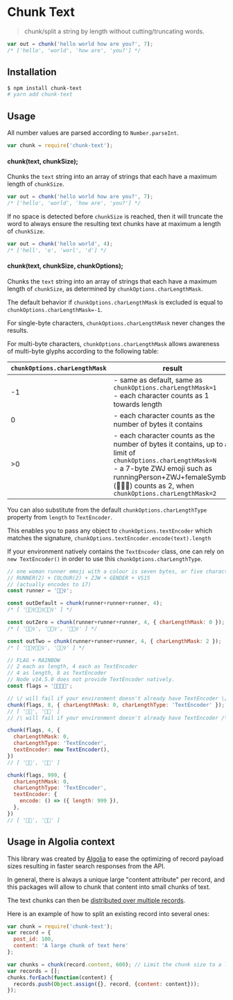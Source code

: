 Chunk Text
===

> chunk/split a string by length without cutting/truncating words.


``` javascript
var out = chunk('hello world how are you?', 7);
/* ['hello', 'world', 'how are', 'you?'] */
```


## Installation

``` bash
$ npm install chunk-text
# yarn add chunk-text
```


## Usage

All number values are parsed according to `Number.parseInt`.

``` javascript
var chunk = require('chunk-text');
```

#### chunk(text, chunkSize);

Chunks the `text` string into an array of strings that each have a maximum length of `chunkSize`.

``` javascript
var out = chunk('hello world how are you?', 7);
/* ['hello', 'world', 'how are', 'you?'] */
```

If no space is detected before `chunkSize` is reached, then it will truncate the word to always
ensure the resulting text chunks have at maximum a length of `chunkSize`.

``` javascript
var out = chunk('hello world', 4);
/* ['hell', 'o', 'worl', 'd'] */
```

#### chunk(text, chunkSize, chunkOptions);

Chunks the `text` string into an array of strings that each have a maximum length of `chunkSize`, as determined by `chunkOptions.charLengthMask`.

The default behavior if `chunkOptions.charLengthMask` is excluded is equal to `chunkOptions.charLengthMask=-1`.

For single-byte characters, `chunkOptions.charLengthMask` never changes the results.

For multi-byte characters, `chunkOptions.charLengthMask` allows awareness of multi-byte glyphs according to the following table:

| `chunkOptions.charLengthMask` | result                                                                                                                                                                                          |
|-------------|-------------------------------------------------------------------------------------------------------------------------------------------------------------------------------------------------|
| -1          | - same as default, same as `chunkOptions.charLengthMask=1`<br />- each character counts as 1 towards length                                                                                                         |
| 0           | - each character counts as the number of bytes it contains                                                                                                                                      |
| >0          | - each character counts as the number of bytes it contains, up to a limit of `chunkOptions.charLengthMask=N`<br />- a 7-byte ZWJ emoji such as runningPerson+ZWJ+femaleSymbol (🏃🏽‍♀️) counts as 2, when `chunkOptions.charLengthMask=2` |

You can also substitute from the default `chunkOptions.charLengthType` property from `length` to `TextEncoder`.

This enables you to pass any object to `chunkOptions.textEncoder` which matches the signature, `chunkOptions.textEncoder.encode(text).length`

If your environment natively contains the `TextEncoder` class, one can rely on `new TextEncoder()` in order to use this `chunkOptions.charLengthType`.

``` javascript
// one woman runner emoji with a colour is seven bytes, or five characters
// RUNNER(2) + COLOUR(2) + ZJW + GENDER + VS15
// (actually encodes to 17)
const runner = '🏃🏽‍♀️';

const outDefault = chunk(runner+runner+runner, 4);
/* [ '🏃🏽‍♀️🏃🏽‍♀️🏃🏽‍♀️' ] */

const outZero = chunk(runner+runner+runner, 4, { charLengthMask: 0 });
/* [ '🏃🏽‍♀️', '🏃🏽‍♀️', '🏃🏽‍♀️' ] */

const outTwo = chunk(runner+runner+runner, 4, { charLengthMask: 2 });
/* [ '🏃🏽‍♀️🏃🏽‍♀️', '🏃🏽‍♀️' ] */

// FLAG + RAINBOW
// 2 each as length, 4 each as TextEncoder
// 4 as length, 8 as TextEncoder
// Node v14.5.0 does not provide TextEncoder natively.
const flags = '🏳️‍🌈🏳️‍🌈';

// \/ will fail if your environment doesn't already have TextEncoder \/
chunk(flags, 8, { charLengthMask: 0, charLengthType: 'TextEncoder' });
// [ '🏳️‍🌈', '🏳️‍🌈' ]
// /\ will fail if your environment doesn't already have TextEncoder /\

chunk(flags, 4, {
  charLengthMask: 0,
  charLengthType: 'TextEncoder',
  textEncoder: new TextEncoder(),
})
// [ '🏳️‍🌈', '🏳️‍🌈' ]

chunk(flags, 999, {
  charLengthMask: 0,
  charLengthType: 'TextEncoder',
  textEncoder: {
    encode: () => ({ length: 999 }),
  },
})
// [ '🏳️‍🌈', '🏳️‍🌈' ]
```

## Usage in Algolia context

This library was created by [Algolia](https://www.algolia.com/) to ease
the optimizing of record payload sizes resulting in faster search responses from the API.

In general, there is always a unique large "content attribute" per record,
and this packages will allow to chunk that content into small chunks of text.

The text chunks can then be [distributed over multiple records](https://www.algolia.com/doc/faq/basics/how-do-i-reduce-the-size-of-my-records/#faq-section).

Here is an example of how to split an existing record into several ones:

``` javascript
var chunk = require('chunk-text');
var record = {
  post_id: 100,
  content: 'A large chunk of text here'
};

var chunks = chunk(record.content, 600); // Limit the chunk size to a length of 600.
var records = [];
chunks.forEach(function(content) {
  records.push(Object.assign({}, record, {content: content}));
});
```
